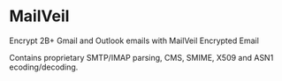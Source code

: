 # MailVeil
Encrypt 2B+ Gmail and Outlook emails with MailVeil Encrypted Email

Contains proprietary SMTP/IMAP parsing, CMS, SMIME, X509 and ASN1 ecoding/decoding.

